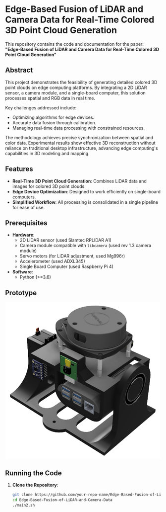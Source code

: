 # Edge-Based Fusion of LiDAR and Camera Data for Real-Time Colored 3D Point Cloud Generation

This repository contains the code and documentation for the paper:  
**"Edge-Based Fusion of LiDAR and Camera Data for Real-Time Colored 3D Point Cloud Generation"**  

## Abstract  
This project demonstrates the feasibility of generating detailed colored 3D point clouds on edge computing platforms. By integrating a 2D LiDAR sensor, a camera module, and a single-board computer, this solution processes spatial and RGB data in real time.  

Key challenges addressed include:  
- Optimizing algorithms for edge devices.  
- Accurate data fusion through calibration.  
- Managing real-time data processing with constrained resources.  

The methodology achieves precise synchronization between spatial and color data. Experimental results show effective 3D reconstruction without reliance on traditional desktop infrastructure, advancing edge computing's capabilities in 3D modeling and mapping.  

## Features  
- **Real-Time 3D Point Cloud Generation**: Combines LiDAR data and images for colored 3D point clouds.  
- **Edge Device Optimization**: Designed to work efficiently on single-board computers.  
- **Simplified Workflow**: All processing is consolidated in a single pipeline for ease of use.  

## Prerequisites  
- **Hardware**:  
  - 2D LiDAR sensor (used Slamtec RPLIDAR A1)
  - Camera module compatible with `libcamera` (used rev 1.3 camera module)
  - Servo motors (for LiDAR adjustment, used Mg996r)
  - Accelerometer (used ADXL345)
  - Single Board Computer (used Raspberry Pi 4)
- **Software**:  
  - Python (>=3.6)  

## Prototype
<img src="https://raw.githubusercontent.com/edulazzari/Edge-Based-Fusion-of-LiDAR-and-Camera-Data-for-Real-Time-Colored-3D-Point-Cloud-Generation/main/Prototype/prototipo_final.png" alt="Protótipo final" width="500"/>


## Running the Code  

1. **Clone the Repository**:  
   ```bash
   git clone https://github.com/your-repo-name/Edge-Based-Fusion-of-LiDAR-and-Camera-Data.git  
   cd Edge-Based-Fusion-of-LiDAR-and-Camera-Data  
   ./main2.sh
